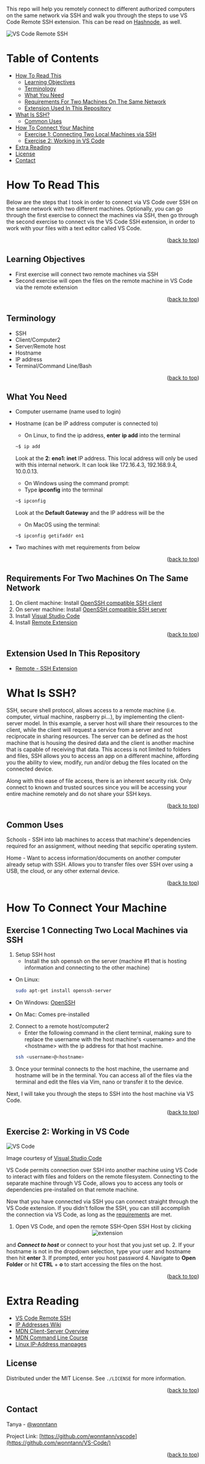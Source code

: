 This repo will help you remotely connect to different authorized computers on the same network via SSH and walk you through the steps to use VS Code Remote SSH extension. This can be read on [Hashnode](https://wonntann.hashnode.dev/how-to-access-documents-on-a-different-computer-wirelessly), as well.

<div id="top"></div>

![VS Code Remote SSH](assets/remote-connection.png)

# Table of Contents
- [How To Read This](#how-to-read-this)
    - [Learning Objectives](#learning-objectives)  
    - [Terminology](#terminology)  
    - [What You Need](#what-you-need")
    - [Requirements For Two Machines On The Same Network](#requirements-for-machines-on-the-same-network)
    - [Extension Used In This Repository](#extension-used-in-this-repository) 
- [What Is SSH?](#what-is-ssh?)
    - [Common Uses](#common-uses)
- [How To Connect Your Machine](#how-to-connect-your-machine)
    - [Exercise 1: Connecting Two Local Machines via SSH](#exercise-1-connecting-two-local-machines-via-ssh)
    - [Exercise 2: Working in VS Code](#exercise-2-working-in-vs-code)
- [Extra Reading](#extra-reading)
- [License](#license)
- [Contact](#contact)
 

# How To Read This
Below are the steps that I took in order to connect via VS Code over SSH on the same network with two different machines. Optionally, you can go through the first exercise to connect the machines via SSH, then go through the second exercise to connect vis the VS Code SSH extension, in order to work with your files with a text editor called VS Code.
<p align="right">(<a href="#top">back to top</a>)</p>

## Learning Objectives
- First exercise will connect two remote machines via SSH
- Second exercise will open the files on the remote machine in VS Code via the remote extension
<p align="right">(<a href="#top">back to top</a>)</p>

## Terminology
- SSH
- Client/Computer2
- Server/Remote host
- Hostname
- IP address
- Terminal/Command Line/Bash
<p align="right">(<a href="#top">back to top</a>)</p>

## What You Need
- Computer username (name used to login)
- Hostname (can be IP address computer is connected to)
    - On Linux, to find the ip address, **enter** **ip add** into the terminal
    ``` bash
    ~$ ip add
    ```
    Look at the **2: eno1: inet** IP address. This local address will only be used with this internal network. It can look like 172.16.4.3, 192.168.9.4, 10.0.0.13.

    - On Windows using the command prompt:
     - Type **ipconfig** into the terminal
    ``` bash
    ~$ ipconfig
    ```
    Look at the **Default Gateway**  and the IP address will be the 

    - On MacOS using the terminal:
    ``` terminal
    ~$ ipconfig getifaddr en1
    ```
- Two machines with met requirements from below

<p align="right">(<a href="#top">back to top</a>)</p>


<div id="requirements"></div>

## Requirements For Two Machines On The Same Network
1. On client machine: Install [OpenSSH compatible SSH client](https://code.visualstudio.com/docs/remote/troubleshooting#_installing-a-supported-ssh-client)
2. On server machine: Install [OpenSSH compatible SSH server](https://code.visualstudio.com/docs/remote/troubleshooting#_installing-a-supported-ssh-server)
3. Install [Visual Studio Code](https://code.visualstudio.com/)
4. Install [Remote Extension](https://marketplace.visualstudio.com/items?itemName=ms-vscode-remote.remote-ssh)

<p align="right">(<a href="#top">back to top</a>)</p>

## Extension Used In This Repository
- [Remote - SSH Extension](https://marketplace.visualstudio.com/items?itemName=ms-vscode-remote.remote-ssh)

# What Is SSH?
SSH, secure shell protocol, allows access to a remote machine (i.e. computer, virtual machine, raspberry pi...), by implementing the client-server model. In this example, a server host will share their resources to the client, while the client will request a service from a server and not reciprocate in sharing resources. The server can be defined as the host machine that is housing the desired data and the client is another machine that is capable of receiving that data. This access is not limited to folders and files, SSH allows you to access an app on a different machine, affording you the ability to view, modify, run and/or debug the files located on the connected device.

Along with this ease of file access, there is an inherent security risk. Only connect to known and trusted sources since you will be accessing your entire machine remotely and do not share your SSH keys.
<p align="right">(<a href="#top">back to top</a>)</p>

## Common Uses
Schools
    - SSH into lab machines to access that machine's dependencies required for an assignment, without needing that sepcific operating system.

Home
    - Want to access information/documents on another computer already setup with SSH. Allows you to transfer files over SSH over using a USB, the cloud, or any other external device.

<p align="right">(<a href="#top">back to top</a>)</p>



# How To Connect Your Machine
## Exercise 1 Connecting Two Local Machines via SSH
1. Setup SSH host
    - Install the ssh openssh on the server (machine #1 that is hosting information and connecting to the other machine)
- On Linux:
    ``` bash
    sudo apt-get install openssh-server
    ```
- On Windows: [OpenSSH](https://docs.microsoft.com/en-us/windows-server/administration/openssh/openssh_install_firstuse)

- On Mac: Comes pre-installed

2. Connect to a remote host/computer2
    - Enter the following command in the client terminal, making sure to replace the username with the host machine's \<username> and the \<hostname> with the ip address for that host machine.
    ``` bash
    ssh <username>@<hostname>
    ```
3. Once your terminal connects to the host machine, the username and hostname will be in the terminal. You can access all of the files via the terminal and edit the files via Vim, nano or transfer it to the device.

Next, I will take you through the steps to SSH into the host machine via VS Code.
<p align="right">(<a href="#top">back to top</a>)</p>

## Exercise 2: Working in VS Code
![VS Code](assets/vscode-ssh.png)

Image courtesy of [Visual Studio Code](https://code.visualstudio.com/docs/remote/ssh)

VS Code permits connection over SSH into another machine using VS Code to interact with files and folders on the remote filesystem. Connecting to the separate machine through VS Code, allows you to access any tools or dependencies pre-installed on that remote machine.

Now that you have connected via SSH you can connect straight through the VS Code extension. If you didn't follow the SSH, you can still accomplish the connection via VS Code, as long as the <a href="#requirements">requirements</a> are met.

1. Open VS Code, and open the remote SSH-Open SSH Host by clicking <div align="center">![extension](/assets/extension.png) </div>

and ***Connect to host*** or connect to your host that you just set up.
2. If your hostname is not in the dropdown selection, type your user and hostname then hit **enter**
3. If prompted, enter you host password
4. Navigate to **Open Folder** or hit **CTRL** + **o** to start accessing the files on the host.

<p align="right">(<a href="#top">back to top</a>)</p>

# Extra Reading
- [VS Code Remote SSH](https://code.visualstudio.com/docs/remote/ssh)
- [IP Addresses Wiki](https://en.wikipedia.org/wiki/IP_address)
- [MDN Client-Server Overview](https://developer.mozilla.org/en-US/docs/Learn/Server-side/First_steps/Client-Server_overview)
- [MDN Command Line Course](https://developer.mozilla.org/en-US/docs/Learn/Tools_and_testing/Understanding_client-side_tools/Command_line)
- [Linux IP-Address manpages](https://man7.org/linux/man-pages/man8/ip-address.8.html)

<!-- LICENSE -->
## License
Distributed under the MIT License. See `./LICENSE` for more information.

<p align="right">(<a href="#top">back to top</a>)</p>


<!-- CONTACT -->
## Contact
Tanya - [@wonntann](https://twitter.com/wonntann)

Project Link: [https://github.com/wonntann/vscode](https://github.com/wonntann/VS-Code/)

<p align="right">(<a href="#top">back to top</a>)</p>

